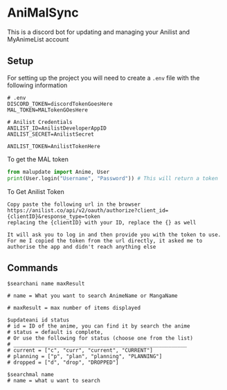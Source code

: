 # AniMalSync

This is a discord bot for updating and managing your Anilist and MyAnimeList account


## Setup
For setting up the project you will need to create a `.env` file with the following information

```env
# .env
DISCORD_TOKEN=discordTokenGoesHere
MAL_TOKEN=MALTokenGOesHere

# Anilist Credentials
ANILIST_ID=AnilistDeveloperAppID
ANILIST_SECRET=AnilistSecret

ANILIST_TOKEN=AnilistTokenHere
```

To get the MAL token
```python
from malupdate import Anime, User
print(User.login("Username", "Password")) # This will return a token
```

To Get Anilist Token
```
Copy paste the following url in the browser
https://anilist.co/api/v2/oauth/authorize?client_id={clientID}&response_type=token
replacing the {clientID} with your ID, replace the {} as well

It will ask you to log in and then provide you with the token to use.
For me I copied the token from the url directly, it asked me to authorise the app and didn't reach anything else
```

## Commands

```gitignore
$searchani name maxResult

# name = What you want to search AnimeName or MangaName

# maxResult = max number of items displayed
```

```gitignore
$updateani id status
# id = ID of the anime, you can find it by search the anime
# status = default is complete,
# Or use the following for status (choose one from the list)
# ________________________________________________________
# current = ["c", "curr", "current", "CURRENT"]
# planning = ["p", "plan", "planning", "PLANNING"]
# dropped = ["d", "drop", "DROPPED"]
```

```gitignore
$searchmal name
# name = what u want to search
```

